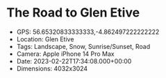 # The Road to Glen Etive

- GPS: 56.65320833333333,-4.862497222222222
- Location: Glen Etive
- Tags: Landscape, Snow, Sunrise/Sunset, Road
- Camera: Apple iPhone 14 Pro Max
- Date: 2023-02-22T17:34:08.000+00:00
- Dimensions: 4032x3024
